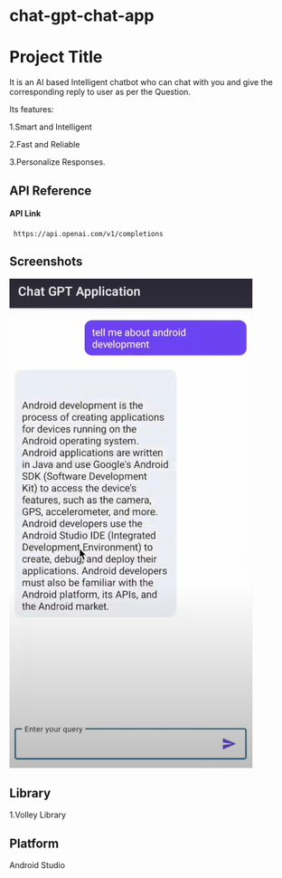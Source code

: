 # chat-gpt-chat-app

# Project Title

It is an AI based Intelligent chatbot who can chat with you and give the corresponding reply to user as per the Question.

Its features:
 
 1.Smart and Intelligent

 2.Fast and Reliable 
 
 3.Personalize Responses.





## API Reference

#### API Link

```http
 https://api.openai.com/v1/completions
```





## Screenshots

![App Screenshot](https://github.com/MrAryan8728/chat-gpt-chat-app/blob/main/screenshot/Screenshot%202023-03-14%20221755.png?raw=true)


## Library

1.Volley Library

## Platform 
Android Studio
